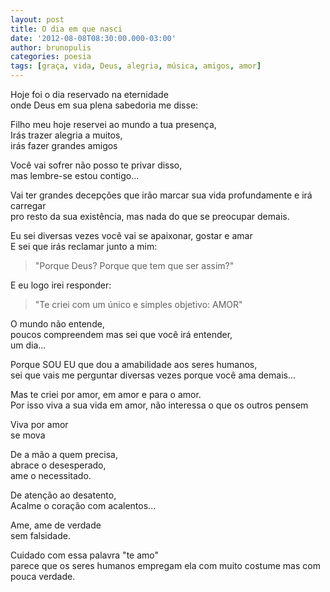 ```yaml
---
layout: post
title: O dia em que nasci
date: '2012-08-08T08:30:00.000-03:00'
author: brunopulis
categories: poesia
tags: [graça, vida, Deus, alegria, música, amigos, amor]
---
```


Hoje foi o dia reservado na eternidade<br />
onde Deus em sua plena sabedoria me disse:<br />

Filho meu hoje reservei ao mundo a tua presença,<br />
Irás trazer alegria a muitos,<br />
irás fazer grandes amigos<br />

Você vai sofrer não posso te privar disso,<br />
mas lembre-se estou contigo...<br />

Vai ter grandes decepções que irão marcar sua vida profundamente e irá carregar<br />
pro resto da sua existência, mas nada do que se preocupar demais.<br />

Eu sei diversas vezes você vai se apaixonar, gostar e amar<br />
E sei que irás reclamar junto a mim:<br />

> "Porque Deus? Porque que tem que ser assim?"<br />

E eu logo irei responder:<br />

> "Te criei com um único e simples objetivo: AMOR"<br />

O mundo não entende,<br />
poucos compreendem mas sei que você irá entender,<br />
um dia...<br />

Porque SOU EU que dou a amabilidade aos seres humanos,<br />
sei que vais me perguntar diversas vezes porque você ama demais...<br />

Mas te criei por amor, em amor e para o amor.<br />
Por isso viva a sua vida em amor, não interessa o que os outros pensem<br />

Viva por amor<br />
se mova<br />

De a mão a quem precisa,<br />
abrace o desesperado,<br />
ame o necessitado.<br />

De atenção ao desatento,<br />
Acalme o coração com acalentos...<br />

Ame, ame de verdade<br />
sem falsidade.<br />

Cuidado com essa palavra "te amo"<br />
parece que os seres humanos empregam ela com muito costume mas com pouca verdade.<br />
